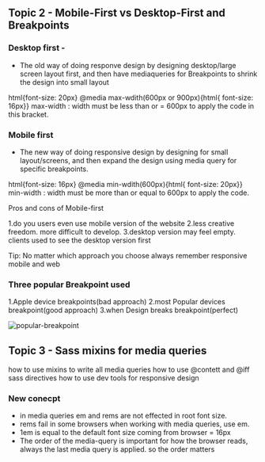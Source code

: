 ## Topic 2 - Mobile-First vs Desktop-First and Breakpoints

### Desktop first -

* The old way of doing responve design by designing desktop/large screen layout first, and then have mediaqueries for Breakpoints to shrink the design into small layout

html{font-size: 20px}
@media max-wdith(600px or 900px){html{ font-size: 16px}}
 max-width : width must be less than or = 600px to apply the code in this bracket. 

### Mobile first 
* The new way of doing responsive design by designing for small layout/screens, and then expand the design using media query for specific breakpoints.

html{font-size: 16px}
@media min-wdith(600px){html{ font-size: 20px}}
 min-width : width must be more than or equal to 600px to apply the code.

Pros and cons of Mobile-first

1.do you users even use mobile version of the website
2.less creative freedom. more difficult to develop. 
3.desktop version may feel empty. clients used to see the desktop version first

Tip: No matter which approach you choose always remember responsive mobile and web

### Three popular Breakpoint used

1.Apple device breakpoints(bad approach)
2.most Popular devices breakpoint(good approach)
3.when Design breaks breakpoint(perfect)

![popular-breakpoint](https://user-images.githubusercontent.com/43674732/82157784-020e4b00-989d-11ea-8f07-f385af75db55.PNG)

## Topic 3 - Sass mixins for media queries

how to use mixins to write all media queries
how to use @contett and @iff sass directives
how to use dev tools for responsive design

### New conecpt

- in media queries em and rems are not effected in root font size.
- rems fail in some browsers when working with media queries, use em.
- 1em is equal to the  default  font size coming from browser = 16px
- The order of the media-query is important for how the browser reads, always the last media query  is applied. so the order matters